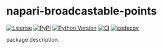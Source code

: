 # napari-broadcastable-points

[![License](https://img.shields.io/pypi/l/napari-broadcastable-points.svg?color=green)](https://github.com/ianhi/napari-broadcastable-points/raw/main/LICENSE)
[![PyPI](https://img.shields.io/pypi/v/napari-broadcastable-points.svg?color=green)](https://pypi.org/project/napari-broadcastable-points)
[![Python Version](https://img.shields.io/pypi/pyversions/napari-broadcastable-points.svg?color=green)](https://python.org)
[![CI](https://github.com/ianhi/napari-broadcastable-points/actions/workflows/ci/badge.svg)](https://github.com/ianhi/napari-broadcastable-points/actions)
[![codecov](https://codecov.io/gh/ianhi/napari-broadcastable-points/branch/master/graph/badge.svg)](https://codecov.io/gh/ianhi/napari-broadcastable-points)

package description.
